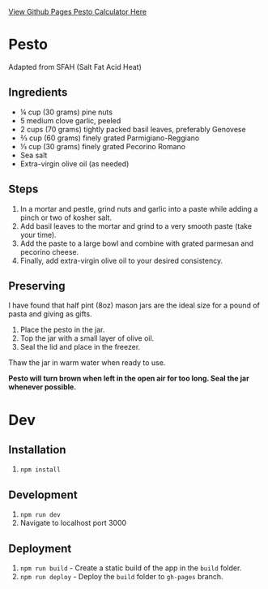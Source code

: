 [View Github Pages Pesto Calculator Here](https://kylecarhart.github.io/pesto)

# Pesto

Adapted from SFAH (Salt Fat Acid Heat)

## Ingredients

- ¼ cup (30 grams) pine nuts
- 5 medium clove garlic, peeled
- 2 cups (70 grams) tightly packed basil leaves, preferably Genovese
- ⅔ cup (60 grams) finely grated Parmigiano-Reggiano
- ⅓ cup (30 grams) finely grated Pecorino Romano
- Sea salt
- Extra-virgin olive oil (as needed)

## Steps

1. In a mortar and pestle, grind nuts and garlic into a paste while adding a
   pinch or two of kosher salt.
2. Add basil leaves to the mortar and grind to a very smooth paste (take your time).
3. Add the paste to a large bowl and combine with grated parmesan and pecorino cheese.
4. Finally, add extra-virgin olive oil to your desired consistency.

## Preserving

I have found that half pint (8oz) mason jars are the ideal size for a pound of pasta and giving as gifts.

1. Place the pesto in the jar.
2. Top the jar with a small layer of olive oil.
3. Seal the lid and place in the freezer.

Thaw the jar in warm water when ready to use.

**Pesto will turn brown when left in the open air for too long. Seal the jar whenever possible.**

# Dev

## Installation

1. `npm install`

## Development

1. `npm run dev`
2. Navigate to localhost port 3000

## Deployment

1. `npm run build` - Create a static build of the app in the `build` folder.
2. `npm run deploy` - Deploy the `build` folder to `gh-pages` branch.
